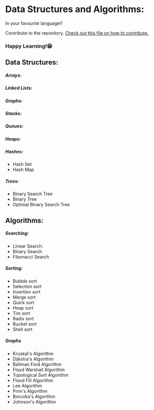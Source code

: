 # Data Structures and Algorithms:<br>
In your favourite language!! 

Contribute to the repository. [Check out this file on how to contribute.](https://github.com/alfaPegasis/dsa-all/blob/06a9932dcd8846aa20335f9690d246a6d6fb576d/CONTRIBUTING.md)<br>
### Happy Learning!😁 <br>

## Data Structures:
##### Arrays:
##### Linked Lists:
##### Graphs:
##### Stacks:
##### Queues:
##### Heaps:
##### Hashes:
- Hash Set
- Hash Map
##### Trees:
- Binary Search Tree
- Binary Tree
- Optimal Binary Search Tree

## Algorithms:
##### Searching:
- Linear Search:
- Binary Search
- Fibonacci Search
##### Sorting:
- Bubble sort
- Selection sort
- Insertion sort
- Merge sort
- Quick sort
- Heap sort
- Tim sort
- Radix sort
- Bucket sort
- Shell sort
##### Graphs
- Kruskal's Algorithm 
- Dijkstra's Algorithm 
- Bellman Ford Algorithm 
- Floyd Warshall Algorithm 
- Topological Sort Algorithm 
- Flood Fill Algorithm 
- Lee Algorithm 
- Prim's Algorithm 
- Boruvka's Algorithm 
- Johnson's Algorithm
